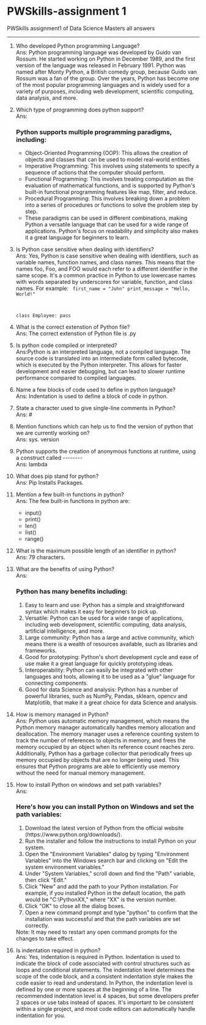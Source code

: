 # PWSkills-assignment 1
PWSkills assignment1 of Data Science Masters all answers

-------------------------
1. Who developed Python programming Language?<br/>
Ans: Python programming language was developed by Guido van Rossum. He started working on Python in December 1989, and the first version of the language was released in February 1991. Python was named after Monty Python, a British comedy group, because Guido van Rossum was a fan of the group. Over the years, Python has become one of the most popular programming languages and is widely used for a variety of purposes, including web development, scientific computing, data analysis, and more.

2. Which type of programming does python support? <br/>
Ans: 
    <h3>Python supports multiple programming paradigms, including:</h3>
    <ul>
    <li>Object-Oriented Programming (OOP): This allows the creation of objects and classes that can be used to model real-world entities.</li>

    <li>Imperative Programming: This involves using statements to specify a sequence of actions that the computer should perform.</li>

    <li>Functional Programming: This involves treating computation as the evaluation of mathematical functions, and is supported by Python's built-in functional programming features like map, filter, and reduce.</li>

    <li>Procedural Programming: This involves breaking down a problem into a series of procedures or functions to solve the problem step by step.</li>

    <li>These paradigms can be used in different combinations, making Python a versatile language that can be used for a wide range of applications. Python's focus on readability and simplicity also makes it a great language for beginners to learn.</li>
    </ul>

3. Is Python case sensitive when dealing with identifiers?<br/>
Ans: Yes, Python is case sensitive when dealing with identifiers, such as variable names, function names, and class names. This means that the names foo, Foo, and FOO would each refer to a different identifier in the same scope.
It's a common practice in Python to use lowercase names with words separated by underscores for variable, function, and class names. For example:
    <code>
    first_name = "John"
    print_message = "Hello, World!"

    class Employee:
        pass
    </code>

4. What is the correct extenstion of Python file?<br/>
Ans: The correct extenstion of Python file is .py

5. Is python code compiled or interpreted?<br/>
Ans:Python is an interpreted language, not a compiled language. The source code is translated into an intermediate form called bytecode, which is executed by the Python interpreter. This allows for faster development and easier debugging, but can lead to slower runtime performance compared to compiled languages.

6. Name a few blocks of code used to define in python language?<br/>
Ans: Indentation is used to define a block of code in python.

7. State a character used to give single-line comments in Python?<br/>
Ans: #

8. Mention functions which can help us to find the version of python that we are currently working on?<br/>
Ans: sys. version

9. Python supports the creation of anonymous functions at runtime, using a construct called -------- <br/>
Ans: lambda

10. What does pip stand for  python? <br/>
Ans: Pip Installs Packages.

11. Mention a few built-in functions in python? <br/>
Ans: The few built-in functions in python are:
    <ul>
      <li>input()</li>
      <li>print()</li>
      <li>len()</li>
      <li>list()</li>
      <li>range()</li>
    </ul>
   
12. What is the maximum possible length of an identifier in python? <br/>
Ans: 79 characters.

13. What are the benefits of using Python? <br/>
Ans:
    <h3>Python has many benefits including:</h3>
    <ol>
    <li>Easy to learn and use: Python has a simple and straightforward syntax which makes it easy for beginners to pick up.</li>

    <li>Versatile: Python can be used for a wide range of applications, including web development, scientific computing, data analysis, artificial intelligence, and more.</li>

    <li>Large community: Python has a large and active community, which means there is a wealth of resources available, such as libraries and frameworks.</li>

    <li>Good for prototyping: Python's short development cycle and ease of use make it a great language for quickly prototyping ideas.</li>

    <li>Interoperability: Python can easily be integrated with other languages and tools, allowing it to be used as a "glue" language for connecting components.</li>

    <li>Good for data Science and analysis: Python has a number of powerful libraries, such as NumPy, Pandas, sklearn, opencv and Matplotlib, that make it a great choice for data Science and analysis.</li>
    </ol>
    
14. How is memory managed in Python? <br/>
Ans: Python uses automatic memory management, which means the Python memory manager automatically handles memory allocation and deallocation. The memory manager uses a reference counting system to track the number of references to objects in memory, and frees the memory occupied by an object when its reference count reaches zero. Additionally, Python has a garbage collector that periodically frees up memory occupied by objects that are no longer being used. This ensures that Python programs are able to efficiently use memory without the need for manual memory management.

15. How to install Python on windows and set path variables?<br/>
Ans: 
    <h3>Here's how you can install Python on Windows and set the path variables:</h3>
    <ol>
    <li>Download the latest version of Python from the official website (https://www.python.org/downloads/).</li>

    <li>Run the installer and follow the instructions to install Python on your system.</li>

    <li>Open the "Environment Variables" dialog by typing "Environment Variables" into the Windows search bar and clicking on "Edit the system environment variables."</li>

    <li>Under "System Variables," scroll down and find the "Path" variable, then click "Edit."</li>

    <li>Click "New" and add the path to your Python installation. For example, if you installed Python in the default location, the path would be "C:\PythonXX," where "XX" is the version number.</li>

    <li>Click "OK" to close all the dialog boxes.</li>

    <li>Open a new command prompt and type "python" to confirm that the installation was successful and that the path variables are set correctly.</li>
    </ol>
    Note: It may need to restart any open command prompts for the changes to take effect.
    
16. Is indentation required in python? <br/>
Ans: Yes, indentation is required in Python. Indentation is used to indicate the block of code associated with control structures such as loops and conditional statements. The indentation level determines the scope of the code block, and a consistent indentation style makes the code easier to read and understand. In Python, the indentation level is defined by one or more spaces at the beginning of a line. The recommended indentation level is 4 spaces, but some developers prefer 2 spaces or use tabs instead of spaces. It's important to be consistent within a single project, and most code editors can automatically handle indentation for you.
